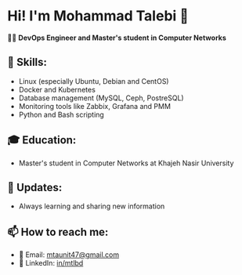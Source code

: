 # Hi! I'm Mohammad Talebi 👋

👨‍💻 **DevOps Engineer and Master's student in Computer Networks**

## 🚀 Skills:
- Linux (especially Ubuntu, Debian and CentOS)
- Docker and Kubernetes
- Database management (MySQL, Ceph, PostreSQL)
- Monitoring tools like Zabbix, Grafana and PMM
- Python and Bash scripting

## 🎓 **Education:**
- Master's student in Computer Networks at Khajeh Nasir University

## 🌟 **Updates:**
- Always learning and sharing new information

## 📫 How to reach me:
- 📧 Email: [mtaunit47@gmail.com](mailto:mtaunit47@gmail.com)
- 🔗 LinkedIn: [in/mtlbd](https://www.linkedin.com/in/mtlbd)
